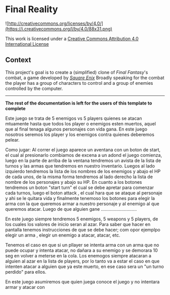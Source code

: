Final Reality
=============

![http://creativecommons.org/licenses/by/4.0/](https://i.creativecommons.org/l/by/4.0/88x31.png)

This work is licensed under a 
[Creative Commons Attribution 4.0 International License](http://creativecommons.org/licenses/by/4.0/)

Context
-------

This project's goal is to create a (simplified) clone of _Final Fantasy_'s combat, a game developed
by [_Square Enix_](https://www.square-enix.com)
Broadly speaking for the combat the player has a group of characters to control and a group of 
enemies controlled by the computer.

---

**The rest of the documentation is left for the users of this template to complete**

Este juego se trata de 5 enemigos vs 5 players quienes se atacan mtuamente hasta que todos los player o enemigos esten muertos, 
aquel que al final tenaga algunos personajes con vida gana. 
En este juego nosotros seremos los player y los enemigos contra quienes deberemos pelear.

Como jugar:
Al correr el juego aparece un aventana con un boton de start, el cual al presionarlo combiamos de excena a un adond el juego comienza,
luego en la parte de arriba de la ventana tendremos un avista de la lista de turnos y las armas que tendremos en nuestro inventario.
Luegos al lado izquierdo tendremos la lista de los nombres de los enemigos y abajo el HP de cada unos, de la misma forma tendremos
al lado derecho la lista de nombre de los personajes y abajo su HP. En cuanto a los botones tendremos un boton "start turn"
el cual se debe apretar para comenzar cada turnos, luego el boton attack , el cual hara que se ataque al personaje y ahi se le quitara vida y 
finalmente tenemoso los botones para elegir la arma con la que queremos armar a nuestro personaje y al enemigo al que queremos atacar.
Luego de que alguien gane ............................

En este juego siempre tendremos 5 enemigos, 5 weapons y 5 players, de los cuales los valores de inicio  seran al azar.
Para saber que hacer en pantalla tenemos instrucciones de que se debe hacer; com opor ejemplpo elegir un arma , elegir un enemigo a atacar,
atacar, etc.

Tenemos el caso en que si un pllayer se intenta arma con un arma que no puede ocupar y intenta atacar, no dañara a su enemigo y se demorara 10 
seg en volver a meterse en la cola.
Los enemogos siempre atacaran a alguien al azar en la lista de players, por lo tanto va a estar el caso en que intenten atacar a alguien que ya este 
muerto, en ese caso sera un "un turno perdido" para ellos.

En este juego asumiremos que quien juega conoce el juego y no intentara armar y atacar con  
 
